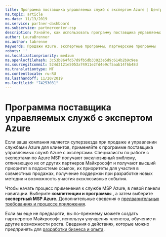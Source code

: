 ```yaml
---
title: Программа поставщика управляемых служб с экспертом Azure | Центр партнеров
ms.topic: article
ms.date: 11/13/2019
ms.service: partner-dashboard
ms.subservice: partnercenter-csp
description: Узнайте, как использовать программу поставщика управляемых служб Azure для опытных пользователей, службу MSP эксперта Azure.
author: LauraBrenner
ms.author: labrenne
Keywords: Продажи Azure, экспертные программы, партнерские программы
robots: ''
ms.localizationpriority: medium
ms.openlocfilehash: 3c53b864fd57d9fb5db33023e5d9c614b2b9c9ee
ms.sourcegitcommit: 524d3121e5053a74911e2fd4e9cf5aab14f6b48d
ms.translationtype: MT
ms.contentlocale: ru-RU
ms.lasthandoff: 11/20/2019
ms.locfileid: "74253031"
---
```

# <a name="azure-expert-managed-services-provider-program"></a>Программа поставщика управляемых служб с экспертом Azure


Если ваша компания является суперзвезда при продаже и управлении службами Azure для клиентов, применяйте к программе поставщика управляемых служб Azure с экспертами. Специалисты по работе с экспертами по Azure MSP получают эксклюзивный эмблему, отличающую их от других партнеров Майкрософт и получают высший приоритет в подсистеме ссылок, их приоритеты для участия в совместных продажах, получение поддержки при разработке новых методик и возможность участия эксклюзивные события.

Чтобы начать процесс применения к службе MSP Azure, в левой панели навигации. Выберите **компетенции и программы** , а затем выберите **экспертный MSP Azure**. Дополнительные сведения о [предварительных требованиях и процессе приложения](https://partner.microsoft.com/membership/azure-expert-msp). 

Если вы еще не предваряти, вы по-прежнему можете создать партнерство Майкрософт, используя улучшения членства, обучение и другие возможности роста.
Сведения о действиях, которые можно предпринять для [разработки бизнеса и опыта](https://partner.microsoft.com/membership/azure-expert-msp).

